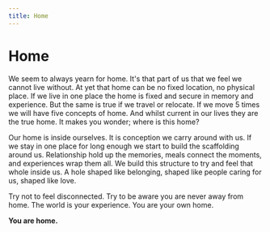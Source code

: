 ```yaml
--- 
title: Home 
---
```


# Home

We seem to always yearn for home. It's that part of us that we feel we cannot live without. At yet that home can be no fixed location, no physical place. If we live in one place the home is fixed and secure in memory and experience. But the same is true if we travel or relocate. If we move 5 times we will have five concepts of home. And whilst current in our lives they are the true home. It makes you wonder; where is this home? 

Our home is inside ourselves. It is conception we carry around with us. If we stay in one place for long enough we start to build the scaffolding around us. Relationship hold up the memories, meals connect the moments, and experiences wrap them all. We build this structure to try and feel that whole inside us. A hole shaped like belonging, shaped like people caring for us, shaped like love. 

Try not to feel disconnected. Try to be aware you are never away from home. The world is your experience. You are your own home. 

**You are home.**

